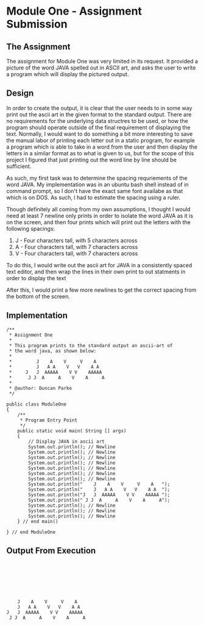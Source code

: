 # Module One - Assignment Submission

## The Assignment

The assignment for Module One was very limited in its request. It provided a picture of the 
word JAVA spelled out in ASCII art, and asks the user to write a program which will display
the pictured output. 

## Design 
In order to create the output, it is clear that the user needs to in some way print out 
the ascii art in the given format to the standard output. There are no requirements for the
underlying data structres to be used, or how the program should operate outside of the 
final requirement of displaying the text. Normally, I would want to do something a bit more 
interesting to save the manual labor of printing each letter out in a static program, 
for example a program which is able to take in a word from the user and then display the 
letters in a similar format as to what is given to us, but for the scope of this project
I figured that just printing out the word line by line should be sufficient. 

As such, my first task was to determine the spacing requriements of the word JAVA. 
My implementation was in an ubuntu bash shell instead of in command prompt, so I 
don't have the exact same font availabe as that which is on DOS. As such, I had to 
estimate the spacing using a ruler. 

Though definitely all coming from my own assumptions, I thought I would need at least 7 
newline only prints in order to isolate the word JAVA as it is on the screen, and then 
four prints which will print out the letters with the following spacings: 

1. J - Four characters tall, with 5 characters across
2. A - Four characters tall, with 7 characters across
3. V - Four characters tall, with 7 characters across 

To do this, I would write out the ascii art for JAVA in a consistently spaced text editor, and then 
wrap the lines in their own print to out statments in order to display the text 

After this, I would print a few more newlines to get the correct spacing from the bottom of the screen.


## Implementation

```
/** 
 * Assignment One
 * 
 * This program prints to the standard output an ascii-art of
 * the word java, as shown below: 
 *     
 *         J    A    V     V    A   
 *         J   A A    V   V    A A  
 *     J   J  AAAAA    V V    AAAAA 
 *      J J  A     A    V    A     A
 * 
 * @author: Duncan Parke
 */

public class ModuleOne 
{
    /**
     * Program Entry Point
     */
    public static void main( String [] args) 
    {
        // Display JAVA in ascii art
        System.out.println(); // Newline
        System.out.println(); // Newline
        System.out.println(); // Newline
        System.out.println(); // Newline
        System.out.println(); // Newline
        System.out.println(); // Newline
        System.out.println(); // Newline 
        System.out.println("    J    A    V     V    A   ");
        System.out.println("    J   A A    V   V    A A  ");
        System.out.println("J   J  AAAAA    V V    AAAAA "); 
        System.out.println(" J J  A     A    V    A     A"); 
        System.out.println(); // Newline
        System.out.println(); // Newline
        System.out.println(); // Newline
    } // end main()
    
} // end ModuleOne
``` 

## Output From Execution

```







    J    A    V     V    A   
    J   A A    V   V    A A  
J   J  AAAAA    V V    AAAAA 
 J J  A     A    V    A     A



```